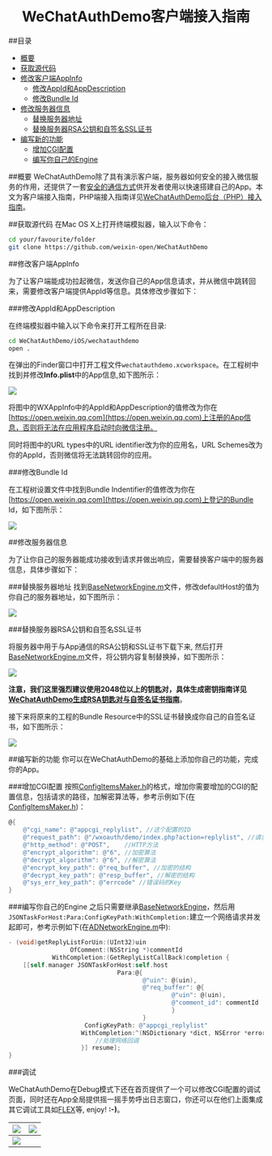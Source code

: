 <h1 align='center'>WeChatAuthDemo客户端接入指南</h1>

##目录

*	[概要]()
* 	[获取源代码]()
*  [修改客户端AppInfo]()
	*  [修改AppId和AppDescription]()
	*  [修改Bundle Id]()
*  [修改服务器信息]()
	*  [替换服务器地址]()
	*  [替换服务器RSA公钥和自签名SSL证书]()
*	[编写新的功能]()
	* [增加CGI配置]()
	* [编写你自己的Engine]()

##概要
WeChatAuthDemo除了具有演示客户端，服务器如何安全的接入微信服务的作用，还提供了一套[安全的通信方式](https://github.com/weixin-open/WeChatAuthDemo/wiki/微信Auth-Demo-App交互时序说明文档)供开发者使用以快速搭建自己的App。本文为客户端接入指南，PHP端接入指南详见[WeChatAuthDemo后台（PHP）接入指南]()。

##获取源代码
在Mac OS X上打开终端模拟器，输入以下命令：

```bash
cd your/favourite/folder
git clone https://github.com/weixin-open/WeChatAuthDemo
```

##修改客户端AppInfo

为了让客户端能成功拉起微信，发送你自己的App信息请求，并从微信中跳转回来，需要修改客户端提供AppId等信息。具体修改步骤如下：

###修改AppId和AppDescription

在终端模拟器中输入以下命令来打开工程所在目录:

```bash
cd WeChatAuthDemo/iOS/wechatauthdemo
open .
```

在弹出的Finder窗口中打开工程文件```wechatauthdemo.xcworkspace```。在工程树中找到并修改**Info.plist**中的App信息,如下图所示：

![](https://raw.githubusercontent.com/weixin-open/WeChatAuthDemo/master/doc/image/WXAppInfo.jpg)

将图中的WXAppInfo中的AppId和AppDescription的值修改为你在[https://open.weixin.qq.com](https://open.weixin.qq.com)上注册的App信息，否则将无法在应用程序启动时向微信注册。

同时将图中的URL types中的URL identifier改为你的应用名，URL Schemes改为你的AppId，否则微信将无法跳转回你的应用。

###修改Bundle Id

在工程树设置文件中找到Bundle Indentifier的值修改为你在[https://open.weixin.qq.com](https://open.weixin.qq.com)上登记的Bundle Id，如下图所示：

![](https://raw.githubusercontent.com/weixin-open/WeChatAuthDemo/master/doc/image/BundleId.jpg)

##修改服务器信息

为了让你自己的服务器能成功接收到请求并做出响应，需要替换客户端中的服务器信息，具体步骤如下：

###替换服务器地址
找到[BaseNetworkEngine.m](https://github.com/weixin-open/WeChatAuthDemo/blob/master/iOS/wechatauthdemo/Service/BaseNetworkEngine.m)文件，修改defaultHost的值为你自己的服务器地址，如下图所示：

![](https://raw.githubusercontent.com/weixin-open/WeChatAuthDemo/master/doc/image/defaultHost.jpg)

###替换服务器RSA公钥和自签名SSL证书

将服务器中用于与App通信的RSA公钥和SSL证书下载下来, 然后打开[BaseNetworkEngine.m](https://github.com/weixin-open/WeChatAuthDemo/blob/master/iOS/wechatauthdemo/Service/BaseNetworkEngine.m)文件，将公钥内容复制替换掉，如下图所示：

![](https://raw.githubusercontent.com/weixin-open/WeChatAuthDemo/master/doc/image/RSAPublicKey.jpg)

**注意，我们这里强烈建议使用2048位以上的钥匙对，具体生成密钥指南详见[WeChatAuthDemo生成RSA钥匙对与自签名证书指南](https://github.com/weixin-open/WeChatAuthDemo/wiki/WeChatAuthDemo生成密钥与自签名证书指南)**。

接下来将原来的工程的Bundle Resource中的SSL证书替换成你自己的自签名证书，如下图所示：

![](https://raw.githubusercontent.com/weixin-open/WeChatAuthDemo/master/doc/image/serverCer.jpg)

##编写新的功能
你可以在WeChatAuthDemo的基础上添加你自己的功能，完成你的App。

###增加CGI配置
按照[ConfigItemsMaker.h](https://github.com/weixin-open/WeChatAuthDemo/blob/master/iOS/wechatauthdemo/Service/ConfigItemsMaker.h)的格式，增加你需要增加的CGI的配置信息，包括请求的路径，加解密算法等，参考示例如下(在[ConfigItemsMaker.h](https://github.com/weixin-open/WeChatAuthDemo/blob/master/iOS/wechatauthdemo/Service/ConfigItemsMaker.h))：

```objective-c
@{
	@"cgi_name": @"appcgi_replylist", //这个配置的ID
	@"request_path": @"/wxoauth/demo/index.php?action=replylist", //请求路径
	@"http_method": @"POST",	//HTTP方法
	@"encrypt_algorithm": @"6", //加密算法
	@"decrypt_algorithm": @"6", //解密算法
	@"encrypt_key_path": @"req_buffer", //加密的结构
	@"decrypt_key_path": @"resp_buffer", //解密的结构
	@"sys_err_key_path": @"errcode" //错误码的Key
}
```

###编写你自己的Engine
之后只需要继承[BaseNetworkEngine](https://github.com/weixin-open/WeChatAuthDemo/blob/master/iOS/wechatauthdemo/Service/BaseNetworkEngine.m)，然后用```JSONTaskForHost:Para:ConfigKeyPath:WithCompletion:```建立一个网络请求并发起即可，参考示例如下(在[ADNetworkEngine.m](https://github.com/weixin-open/WeChatAuthDemo/blob/master/iOS/wechatauthdemo/Service/ADNetworkEngine.m)中):

```objective-c
- (void)getReplyListForUin:(UInt32)uin
                 OfComment:(NSString *)commentId
            WithCompletion:(GetReplyListCallBack)completion {
    [[self.manager JSONTaskForHost:self.host
                              Para:@{
                                     @"uin": @(uin),
                                     @"req_buffer": @{
                                             @"uin": @(uin),
                                             @"comment_id": commentId
                                             }
                                     }
                     ConfigKeyPath: @"appcgi_replylist"
                    WithCompletion:^(NSDictionary *dict, NSError *error) {
	                    //处理网络回调
                    }] resume];
}
```

###调试

WeChatAuthDemo在Debug模式下还在首页提供了一个可以修改CGI配置的调试页面，同时还在App全局提供摇一摇手势呼出日志窗口，你还可以在他们上面集成其它调试工具如[FLEX](https://github.com/Flipboard/FLEX)等, enjoy! **:-)**。

![](https://raw.githubusercontent.com/weixin-open/WeChatAuthDemo/master/doc/image/Index.jpg)|![](https://raw.githubusercontent.com/weixin-open/WeChatAuthDemo/master/doc/image/Debug.jpg)
-------|-------
![](https://raw.githubusercontent.com/weixin-open/WeChatAuthDemo/master/doc/image/Log.jpg)|